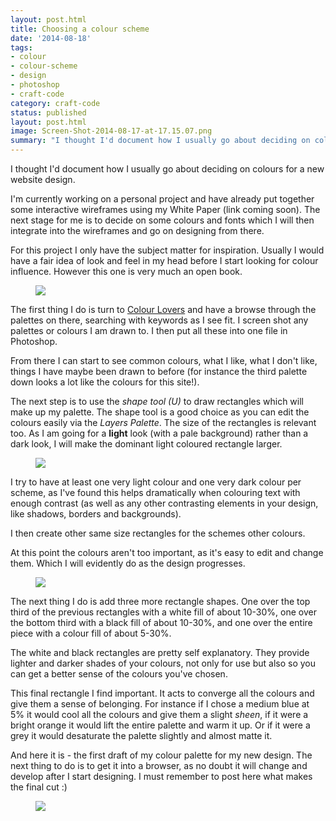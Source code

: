 ```yaml
---
layout: post.html
title: Choosing a colour scheme
date: '2014-08-18'
tags:
- colour
- colour-scheme
- design
- photoshop
- craft-code
category: craft-code
status: published
layout: post.html
image: Screen-Shot-2014-08-17-at-17.15.07.png
summary: "I thought I'd document how I usually go about deciding on colours for a new website design."
---
```


I thought I'd document how I usually go about deciding on colours for a new website design.

I'm currently working on a personal project and have already put together some interactive wireframes using my White Paper (link coming soon). The next stage for me is to decide on some colours and fonts which I will then integrate into the wireframes and go on designing from there.

For this project I only have the subject matter for inspiration. Usually I would have a fair idea of look and feel in my head before I start looking for colour influence. However this one is very much an open book.

<figure>
	<img src="media/Screen-Shot-2014-08-17-at-17.15.07.png" />
	<figcaption></figcaption>
</figure>

The first thing I do is turn to <a href="http://www.colourlovers.com/" rel="external">Colour Lovers</a> and have a browse through the palettes on there, searching with keywords as I see fit. I screen shot any palettes or colours I am drawn to. I then put all these into one file in Photoshop.

From there I can start to see common colours, what I like, what I don't like, things I have maybe been drawn to before (for instance the third palette down looks a lot like the colours for this site!).

The next step is to use the <i>shape tool (U)</i> to draw rectangles which will make up my palette. The shape tool is a good choice as you can edit the colours easily via the <i>Layers Palette</i>. The size of the rectangles is relevant too. As I am going for a <b>light</b> look (with a pale background) rather than a dark look, I will make the dominant light coloured rectangle larger.

<figure>
	<img src="media/Screen-Shot-2014-08-17-at-17.36.42.png" />
	<figcaption></figcaption>
</figure>

I try to have at least one very light colour and one very dark colour per scheme, as I've found this helps dramatically when colouring text with enough contrast (as well as any other contrasting elements in your design, like shadows, borders and backgrounds).

I then create other same size rectangles for the schemes other colours.

At this point the colours aren't too important, as it's easy to edit and change them. Which I will evidently do as the design progresses.

<figure>
	<img src="media/Screen-Shot-2014-08-17-at-18.01.57.png" />
	<figcaption></figcaption>
</figure>

The next thing I do is add three more rectangle shapes. One over the top third of the previous rectangles with a white fill of about 10-30%, one over the bottom third with a black fill of about 10-30%, and one over the entire piece with a colour fill of about 5-30%.

The white and black rectangles are pretty self explanatory. They provide lighter and darker shades of your colours, not only for use but also so you can get a better sense of the colours you've chosen.

This final rectangle I find important. It acts to converge all the colours and give them a sense of belonging. For instance if I chose a medium blue at 5% it would cool all the colours and give them a slight <em>sheen</em>, if it were a bright orange it would lift the entire palette and warm it up. Or if it were a grey it would desaturate the palette slightly and almost matte it.

And here it is - the first draft of my colour palette for my new design. The next thing to do is to get it into a browser, as no doubt it will change and develop after I start designing. I must remember to post here what makes the final cut :)

<figure class="media-feature" style="background:none;">
	<img src="media/Screen-Shot-2014-08-17-at-18.25.33.png" />
	<figcaption></figcaption>
</figure>

<br style="clear:both;" />
